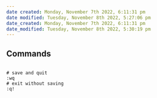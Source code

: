 ```yaml
---
date created: Monday, November 7th 2022, 6:11:31 pm
date modified: Tuesday, November 8th 2022, 5:27:06 pm
date_created: Monday, November 7th 2022, 6:11:31 pm
date_modified: Tuesday, November 8th 2022, 5:30:19 pm
---
```

## Commands
```shell

# save and quit
:wq
# exit without saving
:q!


```